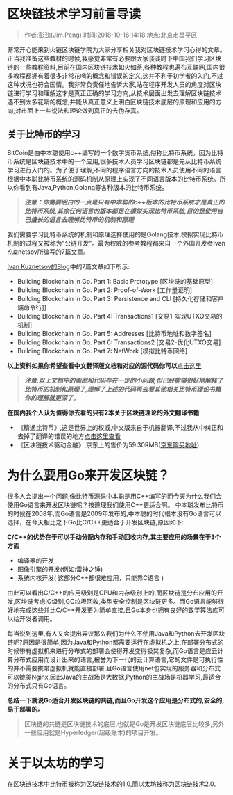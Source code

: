 # 区块链技术学习前言导读
> 作者:彭劲(Jim.Peng) 时间:2018-10-16 14:18 地点:北京市昌平区

非常开心能来到火链区块链学院为大家分享相关我对区块链技术学习心得的文章。正当我准备这些教材的时候,我感觉非常有必要跟大家谈谈时下中国我们学习区块链的一些教程资料,目前在国内区块链技术如火如荼,各种教程也遍布互联网,国内很多教程都拥有着很多非常花哨的概念和错误的定义,这并不利于初学者的入门,不过这种状况也符合国情。我非常负责任地告诉大家,站在程序开发人员的角度对区块链进行学习和理解这才是真正正确的学习方向,从技术层面出发去理解区块链技术遇不到太多花哨的概念,并能从真正意义上明白区块链技术底层的原理和应用的方向,对市面上一些说法和理论做到真正的去伪存真。

## 关于比特币的学习
BitCoin是由中本聪使用c++编写的一个数字货币系统,俗称比特币系统。因为比特币系统是区块链技术中的一个应用,很多技术人员学习区块链都是先从比特币系统学习进行入门的。为了便于理解,不同的程序语言方向的技术人员使用不同的语言根据中本聪比特币系统的源码机制从原理上实现了不同语言版本的比特币系统。所以你看到有Java,Python,Golang等各种版本的比特币系统。

> ***注意：你需要明白的一点是只有中本聪的c++版本的比特币系统才是真正的比特币系统,其余任何语言的版本都是在模拟实现比特币系统,目的是使用自己擅长的语言去理解比特币的机制和原理***

我们需要学习比特币系统的机制和原理选择使用的是Golang技术,模拟实现比特币机制的过程又被称为"公链开发"。最为权威的参考教程都来自一个外国开发者Ivan Kuznetsov所编写的7篇文章。

[Ivan Kuznetsov的Blog](https://jeiwan.cc/)中的7篇文章如下所示:

* Building Blockchain in Go. Part 1: Basic Prototype [区块链的基础原型]
* Building Blockchain in Go. Part 2: Proof-of-Work [工作量证明]
* Building Blockchain in Go. Part 3: Persistence and CLI [持久化存储和客户端命令行]]
* Building Blockchain in Go. Part 4: Transactions1 [交易1-实现UTXO交易的机制]
* Building Blockchain in Go. Part 5: Addresses [比特币地址和数字签名]   
* Building Blockchain in Go. Part 6: Transactions2 [交易2-优化UTXO交易]
* Building Blockchain in Go. Part 7: NetWork  [模拟比特币网络]

**以上资料如果你希望查看中文翻译版文档和对应的源代码你可以**[点击这里](https://github.com/pengjim520golang/blockchain-tutorial/tree/master/%E6%AF%94%E7%89%B9%E5%B8%81%E6%9D%83%E5%A8%81%E6%95%99%E6%9D%90/Golang%E5%AE%9E%E7%8E%B0%E6%AF%94%E7%89%B9%E5%B8%81/)

> ***注意:以上文档中的画图和代码存在一定的小问题,但已经能够很好地解释了比特币的机制和原理了,理解了上述的代码再去看其他相关比特币理论书籍你的理解就更深了。***

**在国内我个人认为值得你去看的只有2本关于区块链理论的外文翻译书籍**

* 《精通比特币》,这是世界上的权威,中文版来自于机器翻译,不过我从中纠正和去掉了翻译的错误的地方[点击这里查看](https://github.com/pengjim520golang/blockchain-tutorial/tree/master/%E6%AF%94%E7%89%B9%E5%B8%81%E6%9D%83%E5%A8%81%E6%95%99%E6%9D%90/%E7%B2%BE%E9%80%9A%E6%AF%94%E7%89%B9%E5%B8%81)
* 《区块链技术驱动金融》,京东上的售价为59.30RMB([京东购买地址](https://item.jd.com/12014042.html))

# 为什么要用Go来开发区块链？

很多人会提出一个问题,像比特币源码中本聪是用C++编写的而今天为什么我们会使用Go语言来开发区块链呢？按道理我们使用C++更适合啊。
中本聪发布比特币的时候在2008年,而Go语言是2009年发布的,中本聪的时代根本没有Go语言可以选择，在今天相比之下Go比C/C++更适合于开发区块链,原因如下:

**C/C++的优势在于可以手动分配内存和手动回收内存,其主要应用的场景在于3个方面**

* 编译器的开发
* 图像引擎的开发(例如:雷神之锤)
* 系统内核开发( 这部分C++都很难应用，只能靠C语言 )


由此可以看出C/C++的应用级别是CPU和内存级别上的,而区块链是分布应用的开发,区块链考虑IO级别,GC垃圾回收,类型安全控制是区块链更多。而Go语言能够很好地完成这些并比C/C++开发更为简单直接,且Go本身也拥有良好的数学算法库可以给开发者调用。


每当说到这里,有人又会提出异议那么我们为什么不使用Java和Python去开发区块链呢?原因是很简单,因为Java和Python都需要运行在虚拟机之上,在部署分布式的时候带有虚拟机来进行分布式的部署会使得开发变得极其复杂,而Go语言是应云计算分布式应用而设计出来的语言,被誉为下一代的云计算语言,它的文件是可执行性的并不需要携带虚拟机就能直接部署,且Go语言使用net包实现的服务器和分布式可以媲美Nginx,因此Java的主战场是大数据,Python的主战场是机器学习,最适合的分布式只有Go语言。


**总结一下就说Go适合开发区块链的共链,而且Go开发这个应用是分布式的,安全的,易于部署的。**
> 区块链的共链是区块链技术的底层,也就是Go是开发区块链底层比较多,另外一些应用就是Hyperledger(超级账本)的项目开发。

# 关于以太坊的学习

在区块链技术中比特币被称为区块链技术的1.0,而以太坊被称为区块链技术2.0。

